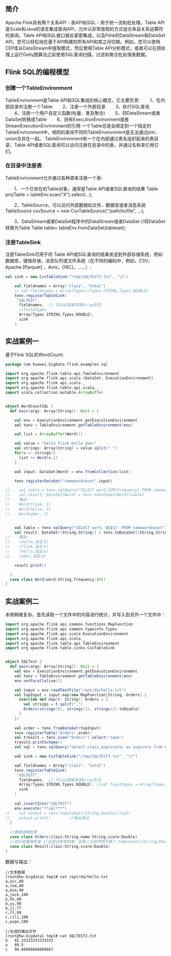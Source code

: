 ## 简介

Apache Flink具有两个关系API - 表API和SQL - 用于统一流和批处理。Table API是Scala和Java的语言集成查询API，允许以非常直观的方式组合来自关系运算符的查询，Table API和SQL接口彼此紧密集成，以及Flink的DataStream和DataSet API。您可以轻松地在基于API构建的所有API和库之间切换。例如，您可以使用CEP库从DataStream中提取模式，然后使用Table API分析模式，或者可以在预处理上运行Gelly图算法之前使用SQL查询扫描，过滤和聚合批处理表数据。

## Flink SQL的编程模型


### 创建一个TableEnvironment
TableEnvironment是Table API和SQL集成的核心概念，它主要负责:
　　1、在内部目录中注册一个Table
　　2、注册一个外部目录
　　3、执行SQL查询
　　4、注册一个用户自定义函数(标量、表及聚合)
　　5、将DataStream或者DataSet转换成Table
　　6、持有ExecutionEnvironment或者StreamExecutionEnvironment的引用
一个Table总是会绑定到一个指定的TableEnvironment中，相同的查询不同的TableEnvironment是无法通过join、union合并在一起。
TableEnvironment有一个在内部通过表名组织起来的表目录，Table API或者SQL查询可以访问注册在目录中的表，并通过名称来引用它们。

### 在目录中注册表
TableEnvironment允许通过各种源来注册一个表:

　　1、一个已存在的Table对象，通常是Table API或者SQL查询的结果
         Table projTable = tableEnv.scan("X").select(...);

　　2、TableSource，可以访问外部数据如文件、数据库或者消息系统
         TableSource csvSource = new CsvTableSource("/path/to/file", ...);

　　3、DataStream或者DataSet程序中的DataStream或者DataSet
         //将DataSet转换为Table
         Table table= tableEnv.fromDataSet(tableset);

### 注册TableSink	

注册TableSink可用于将 Table API或SQL查询的结果发送到外部存储系统，例如数据库，键值存储，消息队列或文件系统（在不同的编码中，例如，CSV，Apache [Parquet] ，Avro，ORC]，......）:
```scala
val sink = new CsvTableSink("/tmp/SQLTEST3.txt", "\t")
```
```scala
    val fieldnames = Array("clazz", "total")
    // val fieldtypes = Array[Types](Types.STRING,Types.DOUBLE)
    tenv.registerTableSink(
     "SQLTEST",
      fieldnames,  // 可以以直接写成Array形式
      //fieldtypes
      Array(Types.STRING,Types.DOUBLE), 
      sink
    )
```

## 实战案例一

基于Flink SQL的WordCount:

```scala
package com.huawei.bigdata.flink.examples.sql

import org.apache.flink.table.api.TableEnvironment
import org.apache.flink.api.scala.{DataSet, ExecutionEnvironment}
import org.apache.flink.api.scala._
import org.apache.flink.table.api.scala._
import scala.collection.mutable.ArrayBuffer


object WordCountSQL {
  def main(args: Array[String]): Unit = {

    val env = ExecutionEnvironment.getExecutionEnvironment
    val tenv = TableEnvironment.getTableEnvironment(env)

    val list = ArrayBuffer[Word]()

    val value = "hello flink hello yber"
    val strings: Array[String] = value.split(" ")
    for(v <- strings){
      list += Word(v,1)
    }

    val input: DataSet[Word] = env.fromCollection(list)

    tenv.registerDataSet("namewordcount",input)

//    val table = tenv.sqlQuery("SELECT word,SUM(frequency) FROM namewordcount GROUP BY word")
//    val result: DataSet[Word] = tenv.toDataSet[Word](table)
//    输出：
//    Word(flink, 1)
//    Word(hello, 2)
//    Word(yber, 1)


    val table = tenv.sqlQuery("SELECT word,'自定义' FROM namewordcount")
    val result: DataSet[(String,String)] = tenv.toDataSet[(String,String)](table)
//    输出:
//    (hello,自定义)
//    (flink,自定义)
//    (hello,自定义)
//    (yber,自定义)

    result.print()

  }
  case class Word(word:String,frequency:Int)
}

```
## 实战案例二

本例稍微复杂，首先读取一个文件中的内容进行统计，并写入到另外一个文件中：

```scala
import org.apache.flink.api.common.functions.MapFunction
import org.apache.flink.api.common.typeinfo.Types
import org.apache.flink.api.scala.ExecutionEnvironment
import org.apache.flink.api.scala._
import org.apache.flink.table.api.TableEnvironment
import org.apache.flink.table.sinks.CsvTableSink


object SQLTest {
  def main(args: Array[String]): Unit = {
    val env = ExecutionEnvironment.getExecutionEnvironment
    val tenv = TableEnvironment.getTableEnvironment(env)
    env.setParallelism(1)

    val input = env.readTextFile("/opt/da/hello.txt")
    val topInput = input.map(new MapFunction[String, Orders] {
      override def map(t: String): Orders = {
        val strings = t.split(",")
        Orders(strings(0), strings(1), strings(2).toDouble)
      }
    })
        
    val order = tenv.fromDataSet(topInput)
    tenv.registerTable("Orders",order)
    val tresult = tenv.scan("Orders").select("name")
    tresult.printSchema()
    val sql = tenv.sqlQuery("select clazz,avg(score) as avgscore from Orders group by clazz order by avgscore")

    val sink = new CsvTableSink("/tmp/SQLTEST3.txt", "\t")

    val fieldnames = Array("clazz", "total")
    tenv.registerTableSink(
     "SQLTEST",
      fieldnames,  // 可以以直接写成Array形式
      Array(Types.STRING,Types.DOUBLE), //val fieldtypes = Array[Types](Types.STRING,Types.DOUBLE)
      sink
    )
        
    sql.insertInto("SQLTEST")
    env.execute("**sql***")
//    val output = tenv.toDataSet[(String,Double)](sql)
//    output.print()        //输出测试
  }
    
  //数据源映射类
  case class Orders(clazz:String,name:String,score:Double)
  //统计结果映射类 //这里没有使用类，采用二元组声明代替了 toDataSet[(String,Double)](sql)
  case class Result(clazz:String,score:Double)
}
```

数据与输出：

```shell
//文本数据
[root@hw-bigdata1 tmp]# cat /opt/da/hello.txt
a,acc,80
a,tom,88
a,mim,90
a,jack,100
b,hk,80
b,yu,90
b,jj,77
c,tt,99
c,rili,100
c,popo,100

//生成的输出文件
[root@hw-bigdata1 tmp]# cat SQLTEST3.txt 
b	82.33333333333333
a	89.5
c	99.66666666666667
```

